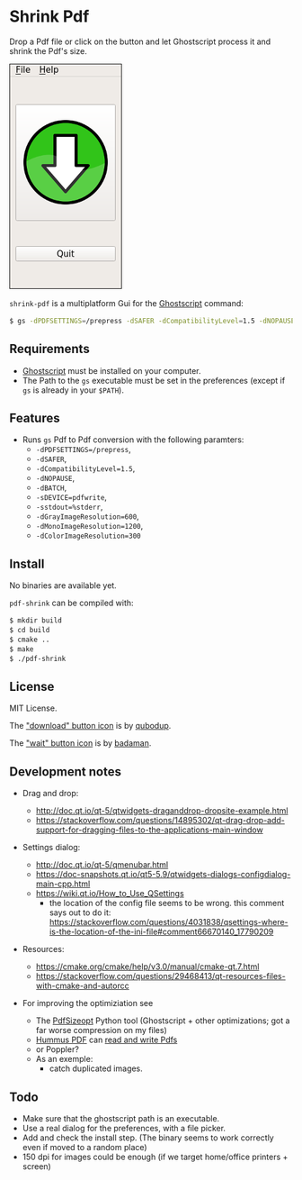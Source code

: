 # Shrink Pdf

Drop a Pdf file or click on the button and let Ghostscript process it and shrink the Pdf's size.

![pdf-shrink](images/screenshot.png)

`shrink-pdf` is a multiplatform Gui for the [Ghostscript](https://www.ghostscript.com/) command:

```sh
$ gs -dPDFSETTINGS=/prepress -dSAFER -dCompatibilityLevel=1.5 -dNOPAUSE -dBATCH -sDEVICE=pdfwrite -sstdout=%stderr -dGrayImageResolution=600 -dMonoImageResolution=1200 -dColorImageResolution=300 -sOutputFile=output-file.pdf -c .setpdfwrite -f input-file.pdf
  ```

## Requirements

- [Ghostscript](https://www.ghostscript.com/) must be installed on your computer.
- The Path to the `gs` executable must be set in the preferences (except if `gs` is already in your `$PATH`).

## Features

- Runs `gs` Pdf to Pdf conversion with the following paramters:
  - `-dPDFSETTINGS=/prepress`,
  - `-dSAFER`,
  - `-dCompatibilityLevel=1.5`,
  - `-dNOPAUSE`,
  - `-dBATCH`,
  - `-sDEVICE=pdfwrite`,
  - `-sstdout=%stderr`,
  - `-dGrayImageResolution=600`,
  - `-dMonoImageResolution=1200`,
  - `-dColorImageResolution=300`


## Install

No binaries are available yet.

`pdf-shrink` can be compiled with:

```sh
$ mkdir build
$ cd build
$ cmake ..
$ make
$ ./pdf-shrink
```

## License

MIT License.

The ["download" button icon](https://openclipart.org/detail/218662/download-icon) is by [qubodup](https://openclipart.org/user-detail/qubodup).

The ["wait" button icon](https://openclipart.org/detail/229880/hourglass) is by [badaman](https://openclipart.org/user-detail/badaman).



## Development notes

- Drag and drop:
  - http://doc.qt.io/qt-5/qtwidgets-draganddrop-dropsite-example.html
  - https://stackoverflow.com/questions/14895302/qt-drag-drop-add-support-for-dragging-files-to-the-applications-main-window

- Settings dialog:
  - http://doc.qt.io/qt-5/qmenubar.html
  - https://doc-snapshots.qt.io/qt5-5.9/qtwidgets-dialogs-configdialog-main-cpp.html
  - https://wiki.qt.io/How_to_Use_QSettings
    - the location of the config file seems to be wrong. this comment says out to do it: <https://stackoverflow.com/questions/4031838/qsettings-where-is-the-location-of-the-ini-file#comment66670140_17790209>

- Resources:
  - https://cmake.org/cmake/help/v3.0/manual/cmake-qt.7.html
  - https://stackoverflow.com/questions/29468413/qt-resources-files-with-cmake-and-autorcc

- For improving the optimiziation see
  - The [PdfSizeopt](https://github.com/pts/pdfsizeopt) Python tool (Ghostscript + other optimizations; got a far worse compression on my files)
  - [Hummus PDF](https://github.com/galkahana/PDF-Writer/) can [read and write Pdfs](https://github.com/galkahana/PDF-Writer/wiki/PDF-Parsing)
  - or Poppler?
  - As an exemple:
    - catch duplicated images.

## Todo

- Make sure that the ghostscript path is an executable.
- Use a real dialog for the preferences, with a file picker.
- Add and check the install step. (The binary seems to work correctly even if moved to a random place)
- 150 dpi for images could be enough (if we target home/office printers + screen)
